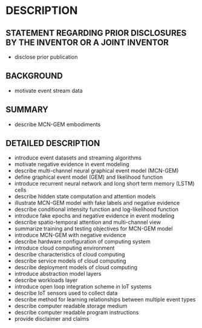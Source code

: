 # DESCRIPTION

## STATEMENT REGARDING PRIOR DISCLOSURES BY THE INVENTOR OR A JOINT INVENTOR

- disclose prior publication

## BACKGROUND

- motivate event stream data

## SUMMARY

- describe MCN-GEM embodiments

## DETAILED DESCRIPTION

- introduce event datasets and streaming algorithms
- motivate negative evidence in event modeling
- describe multi-channel neural graphical event model (MCN-GEM)
- define graphical event model (GEM) and likelihood function
- introduce recurrent neural network and long short term memory (LSTM) cells
- describe hidden state computation and attention models
- illustrate MCN-GEM model with fake labels and negative evidence
- describe conditional intensity function and log-likelihood function
- introduce fake epochs and negative evidence in event modeling
- describe spatio-temporal attention and multi-channel view
- summarize training and testing objectives for MCN-GEM model
- introduce MCN-GEM with negative evidence
- describe hardware configuration of computing system
- introduce cloud computing environment
- describe characteristics of cloud computing
- describe service models of cloud computing
- describe deployment models of cloud computing
- introduce abstraction model layers
- describe workloads layer
- introduce open loop integration scheme in IoT systems
- describe IoT sensors used to collect data
- describe method for learning relationships between multiple event types
- describe computer readable storage medium
- describe computer readable program instructions
- provide disclaimer and claims

